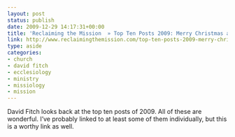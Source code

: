 ```yaml
---
layout: post
status: publish
date: 2009-12-29 14:17:31+00:00
title: 'Reclaiming the Mission  » Top Ten Posts 2009: Merry Christmas and a Look Back at This Blog'
link: http://www.reclaimingthemission.com/top-ten-posts-2009-merry-christmas-and-a-look-back-at-this-blog/
type: aside
categories:
- church
- david fitch
- ecclesiology
- ministry
- missiology
- mission
---
```


David Fitch looks back at the top ten posts of 2009. All of these are wonderful. I’ve probably linked to at least some of them individually, but this is a worthy link as well.

